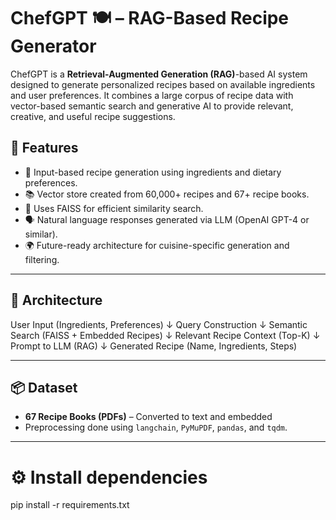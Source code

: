 # ChefGPT 🍽️ – RAG-Based Recipe Generator

ChefGPT is a **Retrieval-Augmented Generation (RAG)**-based AI system designed to generate personalized recipes based on available ingredients and user preferences. It combines a large corpus of recipe data with vector-based semantic search and generative AI to provide relevant, creative, and useful recipe suggestions.

## 🚀 Features

- 🥦 Input-based recipe generation using ingredients and dietary preferences.
- 📚 Vector store created from 60,000+ recipes and 67+ recipe books.
- 🧠 Uses FAISS for efficient similarity search.
- 🗣️ Natural language responses generated via LLM (OpenAI GPT-4 or similar).
- 🌍 Future-ready architecture for cuisine-specific generation and filtering.

---

## 🧩 Architecture

User Input (Ingredients, Preferences)
↓
Query Construction
↓
Semantic Search (FAISS + Embedded Recipes)
↓
Relevant Recipe Context (Top-K)
↓
Prompt to LLM (RAG)
↓
Generated Recipe (Name, Ingredients, Steps)


---

## 📦 Dataset

- **67 Recipe Books (PDFs)** – Converted to text and embedded
- Preprocessing done using `langchain`, `PyMuPDF`, `pandas`, and `tqdm`.


---

# ⚙️ Install dependencies
pip install -r requirements.txt

